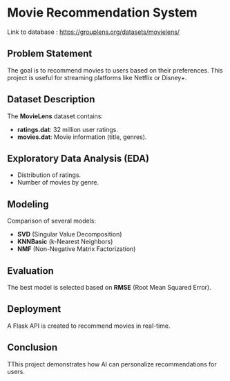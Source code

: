 # Movie Recommendation System

Link to database : https://grouplens.org/datasets/movielens/ 

## Problem Statement
The goal is to recommend movies to users based on their preferences. This project is useful for streaming platforms like Netflix or Disney+.

## Dataset Description
The **MovieLens** dataset contains:
- **ratings.dat**: 32 million user ratings.
- **movies.dat**: Movie information (title, genres).

## Exploratory Data Analysis (EDA)
- Distribution of ratings.
- Number of movies by genre.

## Modeling
Comparison of several models:
- **SVD** (Singular Value Decomposition)
- **KNNBasic** (k-Nearest Neighbors)
- **NMF** (Non-Negative Matrix Factorization)

## Evaluation
The best model is selected based on **RMSE** (Root Mean Squared Error).

## Deployment
A Flask API is created to recommend movies in real-time.

## Conclusion
TThis project demonstrates how AI can personalize recommendations for users.



